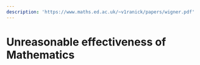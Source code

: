 ```yaml
---
description: 'https://www.maths.ed.ac.uk/~v1ranick/papers/wigner.pdf'
---
```


# Unreasonable effectiveness of Mathematics

